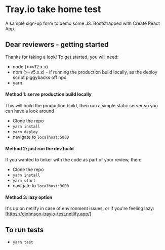 # Tray.io take home test

A sample sign-up form to demo some JS. Bootstrapped with Create React App.

## Dear reviewers - getting started

Thanks for taking a look! To get started, you will need:

- node (>=v12.x.x)
- npm (>=v5.x.x) - if running the production build locally, as the deploy script piggybacks off npx
- yarn

#### Method 1: serve production build locally

This will build the production build, then run a simple static server so you can have a look around

- Clone the repo
- `yarn install`
- `yarn deploy`
- navigate to `localhost:5000`

#### Method 2: just run the dev build

If you wanted to tinker with the code as part of your review, then:

- Clone the repo
- `yarn install`
- `yarn start`
- navigate to `localhost:3000`

#### Method 3: lazy option

It's up on netlify in case of environment issues, or if you're feeling lazy: [https://djohnson-trayio-test.netlify.app/]

## To run tests

- `yarn test`
